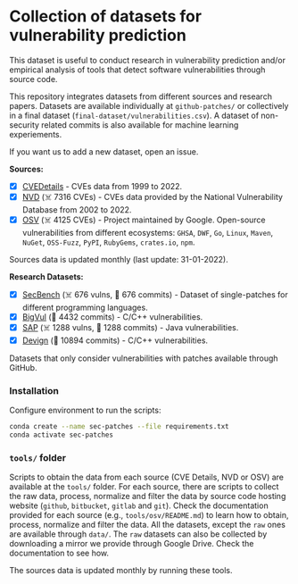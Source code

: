 # Collection of datasets for vulnerability prediction

This dataset is useful to conduct research in vulnerability prediction and/or empirical analysis of tools that detect software vulnerabilities through source code.

This repository integrates datasets from different sources and research papers. Datasets are available individually at `github-patches/` or collectively in a final dataset (`final-dataset/vulnerabilities.csv`). A dataset of non-security related commits is also available for machine learning experiements.

If you want us to add a new dataset, open an issue. 

**Sources:**
- [X] [CVEDetails](https://www.cvedetails.com/) - CVEs data from 1999 to 2022.
- [X] [NVD](https://nvd.nist.gov/) (☠️ 7316 CVEs) - CVEs data provided by the National Vulnerability Database from 2002 to 2022.
- [X] [OSV](https://osv.dev/) (☠️ 4125 CVEs) - Project maintained by Google. Open-source vulnerabilities from different ecosystems: `GHSA`, `DWF`, `Go`, `Linux`, `Maven`, `NuGet`, `OSS-Fuzz`, `PyPI`, `RubyGems`, `crates.io`, `npm`.
  
Sources data is updated monthly (last update: 31-01-2022).
  
**Research Datasets:**
- [X] [SecBench](https://github.com/TQRG/secbench) (☠️ 676 vulns, 🔗 676 commits) - Dataset of single-patches for different programming languages.
- [X] [BigVul](https://github.com/ZeoVan/MSR_20_Code_vulnerability_CSV_Dataset) (🔗 4432 commits) - C/C++ vulnerabilities.
- [X] [SAP](https://github.com/SAP/project-kb/tree/master/MSR2019) (☠️ 1288 vulns, 🔗 1288 commits) - Java vulnerabilities. 
- [X] [Devign](https://sites.google.com/view/devign) (🔗 10894 commits) - C/C++ vulnerabilities. 

Datasets that only consider vulnerabilities with patches available through GitHub.


### Installation

Configure environment to run the scripts:

```bash
conda create --name sec-patches --file requirements.txt
conda activate sec-patches
```

### `tools/` folder

Scripts to obtain the data from each source (CVE Details, NVD or OSV) are available at the `tools/` folder. For each source, there are scripts to collect the raw data, process, normalize and filter the data by source code hosting website (`github`, `bitbucket`, `gitlab` and `git`). Check the documentation provided for each source (e.g., `tools/osv/README.md`) to learn how to obtain, process, normalize and filter the data. All the datasets, except the `raw` ones are available through `data/`. The `raw` datasets can also be collected by downloading a mirror we provide through Google Drive. Check the documentation to see how.

The sources data is updated monthly by running these tools.



